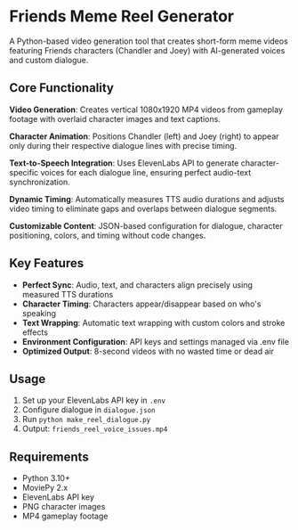 # Friends Meme Reel Generator

A Python-based video generation tool that creates short-form meme videos featuring Friends characters (Chandler and Joey) with AI-generated voices and custom dialogue.

## Core Functionality

**Video Generation**: Creates vertical 1080x1920 MP4 videos from gameplay footage with overlaid character images and text captions.

**Character Animation**: Positions Chandler (left) and Joey (right) to appear only during their respective dialogue lines with precise timing.

**Text-to-Speech Integration**: Uses ElevenLabs API to generate character-specific voices for each dialogue line, ensuring perfect audio-text synchronization.

**Dynamic Timing**: Automatically measures TTS audio durations and adjusts video timing to eliminate gaps and overlaps between dialogue segments.

**Customizable Content**: JSON-based configuration for dialogue, character positioning, colors, and timing without code changes.

## Key Features

- **Perfect Sync**: Audio, text, and characters align precisely using measured TTS durations
- **Character Timing**: Characters appear/disappear based on who's speaking
- **Text Wrapping**: Automatic text wrapping with custom colors and stroke effects
- **Environment Configuration**: API keys and settings managed via .env file
- **Optimized Output**: 8-second videos with no wasted time or dead air

## Usage

1. Set up your ElevenLabs API key in `.env`
2. Configure dialogue in `dialogue.json`
3. Run `python make_reel_dialogue.py`
4. Output: `friends_reel_voice_issues.mp4`

## Requirements

- Python 3.10+
- MoviePy 2.x
- ElevenLabs API key
- PNG character images
- MP4 gameplay footage

